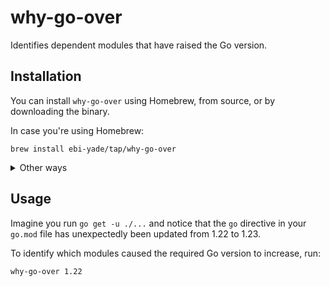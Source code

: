# why-go-over

Identifies dependent modules that have raised the Go version.

## Installation

You can install `why-go-over` using Homebrew, from source, or by downloading the binary.

In case you're using Homebrew:

```shell
brew install ebi-yade/tap/why-go-over
```

<details>

<summary>Other ways</summary>

### From Source

```shell
go install github.com/ebi-yade/why-go-over/cmd/why-go-over@latest
```

### Downloading the Binary

You can download the binary from the [releases page](https://github.com/ebi-yade/why-go-over/releases/),

</details>

## Usage

Imagine you run `go get -u ./...` and notice that the `go` directive in your `go.mod` file has unexpectedly been updated from 1.22 to 1.23.

To identify which modules caused the required Go version to increase, run:

```shell
why-go-over 1.22
```
